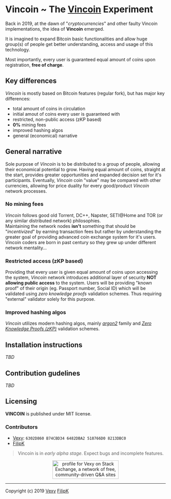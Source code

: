 # Vincoin ~ The [Vincoin](https://github.com/vincoin/vincoin) Experiment
Back in 2019, at the dawn of "_cryptocurrencies_" and other faulty Vincoin implementations, the idea of **Vincoin** emerged.  

It is imagined to expand Bitcoin basic functionalities and allow huge group(s) of people get better understanding, access and usage of this technology. 

Most importantly, every user is guaranteed equal amount of coins upon registration, **free of charge**.


## Key differences
_Vincoin_ is mostly based on Bitcoin features (regular fork), but has major key differences:
- total amount of coins in circulation
- initial amout of coins every user is guaranteed with
- restricted, non-public access (zKP based)
- **0%** mining fees
- improved hashing algos
- general (economical) narrative

## General narrative
Sole purpose of _Vincoin_ is to be distributed to a group of people, allowing their economical potential to grow. Having equal amount of coins, straight at the start, provides greater opportunities and expanded decision set for it's participants. Eventually, _Vincoin_ coin "value" may be compared with other currencies, allowing for price duality for every good/product _Vincoin_ network processes.

### No mining fees
_Vincoin_ follows good old Torrent, DC++, Napster, SETI@Home and TOR (or any similar distributed network) philosophies.  
Maintaining the network nodes **isn't** something that should be "_incentivized_" by earning transaction fees but rather by understanding the greater goal of providing advanced coin exchange system for it's users.  
Vincoin coders are born in past century so they grew up under different network mentality...  

### Restricted access (zKP based)
Providing that every user is given equal amount of coins upon accessing the system, _Vincoin_ network introduces additional layer of security **NOT allowing public access** to the system. Users will be providing "known proof" of their origin (eg. Passport number, Social ID) which will be validated using _zero knowledge proofs_ validation schemes. Thus requiring "external" validator solely for this purpose.

### Improved hashing algos
_Vincoin_ utilizes modern hashing algos, mainly _[argon2](https://en.wikipedia.org/wiki/Argon2)_ family and _[Zero Knowledge Proofs (zKP)](https://en.wikipedia.org/wiki/Zero-knowledge_proof)_ validation schemes.

## Installation instructions
_TBD_


## Contribution gudelines
_TBD_

## Licensing
**VINCOIN** is published under MIT license.

### Contributors
- [Vexy](https://github.com/vexy): `6302D860 B74CBD34 6482DBA2 518766D0 8213DBC0`
- [FilipK](https://github.com/FilipKolakovic)

> Vincoin is in _early alpha stage_. Expect bugs and incomplete features.

<p align="center">
    <a href="https://stackexchange.com/users/215166">
        <img src="https://stackexchange.com/users/flair/215166.png?theme=clean" width="208" height="58" alt="profile for Vexy on Stack Exchange, a network of free, community-driven Q&amp;A sites" title="profile for Vexy on Stack Exchange, a network of free, community-driven Q&amp;A sites">
    </a>
</p>

---
Copyright (c) 2019 [Vexy](https://github.com/vexy)  [FilipK](https://github.com/FilipKolakovic)


